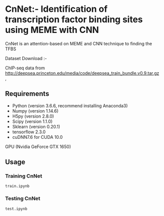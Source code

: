 # CnNet:-  Identification of transcription factor binding sites using MEME with CNN
CnNet is an attention-based on MEME and CNN technique to finding the TFBS

Dataset Download :- 

ChIP-seq data from http://deepsea.princeton.edu/media/code/deepsea_train_bundle.v0.9.tar.gz,



## Requirements
- Python (version 3.6.6, recommend installing Anaconda3)
- Numpy (version 1.14.6)
- H5py (version 2.8.0)
- Scipy (version 1.1.0)
- Sklearn (version 0.20.1)
- tensorflow 2.3.0
- cuDNN7.6 for CUDA 10.0

GPU (Nvidia GeForce GTX 1650)

## Usage

### Training CnNet
`train.ipynb`

### Testing CnNet
`test.ipynb`

